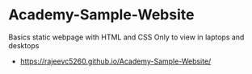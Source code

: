 # Academy-Sample-Website
 Basics static webpage with HTML and CSS
 Only to view in laptops and desktops
- https://rajeevc5260.github.io/Academy-Sample-Website/

